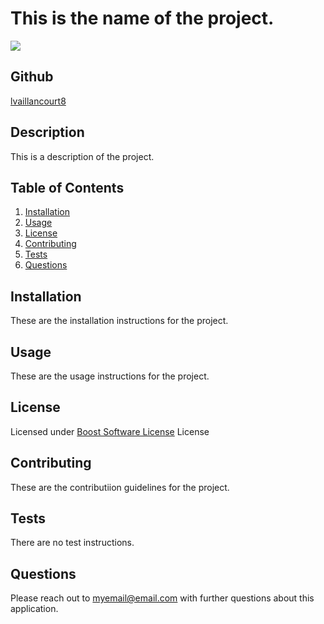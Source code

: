 # This is the name of the project.

<img src="https://img.shields.io/badge/Boost%20Software%20License-License-green.svg"> 

## Github
[lvaillancourt8](https://github.com/lvaillancourt8/)

## Description
This is a description of the project.

## Table of Contents

1. [Installation](#installation)
2. [Usage](#usage)
3. [License](#license)
4. [Contributing](#contributing)
5. [Tests](#tests)
6. [Questions](#tests)

## Installation <a name="installation"></a>
These are the installation instructions for the project.


## Usage <a name="usage"></a>
These are the usage instructions for the project.


## License <a name="license"></a>
Licensed under [Boost Software License](https://www.boost.org/LICENSE_1_0.txt) License

## Contributing <a name="contributing"></a>
These are the contributiion guidelines for the project.

## Tests <a name="tests"></a>
There are no test instructions.

## Questions <a name="questions"></a>
Please reach out to myemail@email.com with further questions about this application.

